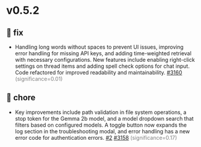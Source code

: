 # v0.5.2
## 🐛 fix
- Handling long words without spaces to prevent UI issues, improving error handling for missing API keys, and adding time-weighted retrieval with necessary configurations. New features include enabling right-click settings on thread items and adding spell check options for chat input. Code refactored for improved readability and maintainability. [#3160](https://github.com/janhq/jan/pull/3160) <span style='color:grey;'>(significance=0.01)</span>

## 🔧 chore
- Key improvements include path validation in file system operations, a stop token for the Gemma 2b model, and a model dropdown search that filters based on configured models. A toggle button now expands the log section in the troubleshooting modal, and error handling has a new error code for authentication errors. [#2](https://github.com/janhq/jan/pull/2) [#3158](https://github.com/janhq/jan/pull/3158) <span style='color:grey;'>(significance=0.17)</span>